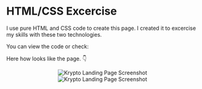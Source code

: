 # HTML/CSS Excercise

I use pure HTML and CSS code to create this page. I created it to excercise my skills with these two technologies.

You can view the code or check: 

Here how looks like the page. 👇

<center><img src="https://github.com/kadoubleU/CHECK-these-PROJECTS/blob/main/09.Krypto-Landing-Page/krypto-screenshot.png" alt="Krypto Landing Page Screenshot"></center>

<center><img src="https://github.com/kadoubleU/CHECK-these-PROJECTS/blob/main/09.Krypto-Landing-Page/krypto-mobile.png" alt="Krypto Landing Page Screenshot"></center>
